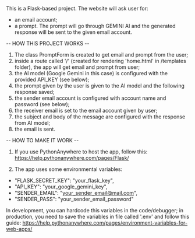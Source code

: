 This is a Flask-based project. The website will ask user for:
- an email account;
- a prompt.
The prompt will go through GEMINI AI and the generated response will be sent to the given email account.

-- HOW THIS PROJECT WORKS --
1) The class PromptForm is created to get email and prompt from the user;
2) inside a route called '/' (created for rendering 'home.html' in /templates folder), the app will get email and prompt from user;
3) the AI model (Google Gemini in this case) is configured with the provided API_KEY (see below);
4) the prompt given by the user is given to the AI model and the following response saved;
5) the sender email account is configured with account name and password (see below);
6) the receiver email is set to the email account given by user;
7) the subject and body of the message are configured with the response from AI model;
8) the email is sent.

-- HOW TO MAKE IT WORK --
1) If you use PythonAnywhere to host the app, follow this:
https://help.pythonanywhere.com/pages/Flask/

2) The app uses some environmental variables:
  - "FLASK_SECRET_KEY": "your_flask_key",
  - "API_KEY": "your_google_gemini_key",
  - "SENDER_EMAIL": "your_sender_email@mail.com",
  - "SENDER_PASS": "your_sender_email_password"

In development, you can hardcode this variables in the code/debugger; in production, you need to save the variables in file called '.env' and follow this guide:
https://help.pythonanywhere.com/pages/environment-variables-for-web-apps/

